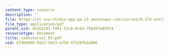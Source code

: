 ```yaml
---
content_type: resource
description: ''
file: https://ol-ocw-studio-app-qa.s3.amazonaws.com/courses/6-374-analysis-and-design-of-digital-integrated-circuits-fall-2003/674b609b91535023e25047539fb3a906_cadtutorial_03.pdf
file_type: application/pdf
parent_uid: de5b2241-f461-53c8-0c64-75b457e85074
resourcetype: Document
title: cadtutorial_03.pdf
uid: 674b609b-9153-5023-e250-47539fb3a906
---
```

